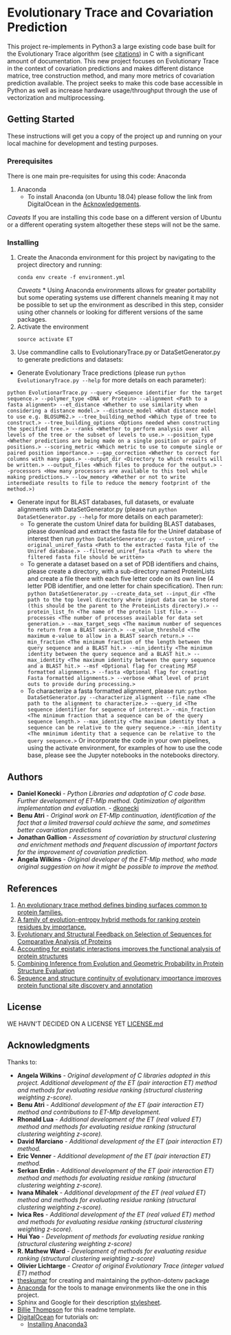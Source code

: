 # Evolutionary Trace and Covariation Prediction

This project re-implements in Python3 a large existing code base built for the Evolutionary Trace algorithm (see [citations](##References)) in C with a significant amount of documentation. This new project focuses on Evolutionary Trace in the context of covariation predictions and makes different distance matrice, tree construction method, and many more metrics of covariation prediction available. The project seeks to make this code base accessible in Python as well as increase hardware usage/throughput through the use of vectorization and multiprocessing.

## Getting Started

These instructions will get you a copy of the project up and running on your local machine for development and testing purposes.

### Prerequisites

There is one main pre-requisites for using this code: Anaconda

1. Anaconda
    * To install Anaconda (on Ubuntu 18.04) please follow the link from DigitalOcean in the [Acknowledgements](##Acknowledgements).

*Caveats* If you are installing this code base on a different version of Ubuntu or a different operating system altogether these steps will not be the same.

### Installing

1. Create the Anaconda environment for this project by navigating to the project directory and running:
    ```
    conda env create -f environment.yml
    ```
    *Caveats* * Using Anaconda environments allows for greater portability but some operating systems use different channels meaning it may not be possible to set up the environment as described in this step, consider using other channels or looking for different versions of the same packages.
2. Activate the environment
    ```
    source activate ET
    ```
3. Use commandline calls to EvolutionaryTrace.py or DataSetGenerator.py to generate predictions and datasets:
* Generate Evolutionary Trace predictions (please run ```python EvolutionaryTrace.py --help``` for more details on each parameter):
```
python EvolutionarTrace.py --query <Sequence identifier for the target sequence.> --polymer_type <DNA or Protein> --alignment <Path to a fasta alignment> --et_distance <Whether to use similarity when considering a distance model.> --distance_model <What distance model to use e.g. BLOSUM62.> --tree_building_method <Which type of tree to construct.> --tree_building_options <Options needed when constructing the specified tree.> --ranks <Whether to perform analysis over all levels of the tree or the subset of levels to use.> --position_type <Whether predictions are being made on a single position or pairs of positions.> --scoring_metric <Which metric to use to compute single or paired position importance.> --gap_correction <Whether to correct for columns with many gaps.> --output_dir <Directory to which results will be written.> --output_files <Which files to produce for the output.> --processors <How many processors are available to this tool while making predictions.> --low_memory <Whether or not to write intermediate results to file to reduce the memory footprint of the method.>)
```
* Generate input for BLAST databases, full datasets, or evaluate alignments with DataSetGenerator.py (please run ```python DataSetGenerator.py --help``` for more details on each parameter):
    - To generate the custom Uniref data for building BLAST databases, please download and extract the fasta file for the Uniref database of interest then run
    ```python DataSetGenerator.py --custom_uniref --original_uniref_fasta <Path to the extracted fasta file of the Uniref database.> --filtered_uniref_fasta <Path to where the filtered fasta file should be written>```
    - To generate a dataset based on a set of PDB identifiers and chains, please create a directory, with a sub-directory named ProteinLists and create a file there with each five letter code on its own line (4 letter PDB identifier, and one letter for chain specification). Then run:
    ```python DataSetGenerator.py --create_data_set --input_dir <The path to the top level directory where input data can be stored (this should be the parent to the ProteinLists directory).> --protein_list_fn <The name of the protein list file.> --processes <The number of processes available for data set generation.> --max_target_seqs <The maximum number of sequences to return from a BLAST search.> --e_value_threshold <The maximum e-value to allow in a BLAST search return.> --min_fraction <The minimum fraction of the length between the query sequence and a BLAST hit.> --min_identity <The minimum identity between the query sequence and a BLAST hit.> --max_identity <The maximum identity between the query sequence and a BLAST hit.> --msf <Optional flag for creating MSF formatted alignments.> --fasta <Optional flag for creating Fasta formatted alignments.> --verbose <What level of print outs to provide during processing.>```
    - To characterize a fasta formatted alignment, please run:
    ```python DataSetGenerator.py --characterize_alignment --file_name <The path to the alignment to characterize.> --query_id <The sequence identifier for sequence of interest.> --min_fraction <The minimum fraction that a sequence can be of the query sequence length.> --max_identity <The maximum identity that a sequence can be relative to the query sequence.> --min_identity <The mminimum identity that a sequence can be relative to the query sequence.>```
Or incorporate the code in your own pipelines, using the activate environment, for examples of how to use the code base, please see the Jupyter notebooks in the notebooks directory.

## Authors
* **Daniel Konecki** - *Python Libraries and adaptation of C code base. Further development of ET-MIp method. Optimization of algorithm implementation and evaluation.* - [dkonecki](https://github.com/dkonecki)
* **Benu Atri** - *Original work on ET-MIp continuation, identification of the fact that a limited traversal could achieve the same, and sometimes better covariation predictions*
* **Jonathan Gallion** - *Assessment of covariation by structural clustering and enrichment methods and frequent discussion of important factors for the improvement of covariation prediction.*
* **Angela Wilkins** - *Original developer of the ET-MIp method, who made original suggestion on how it might be possible to improve the method.*

## References
1. [An evolutionary trace method defines binding surfaces common to protein families.](https://www.ncbi.nlm.nih.gov/pubmed/8609628)
2. [A family of evolution-entropy hybrid methods for ranking protein residues by importance.](https://www.ncbi.nlm.nih.gov/pubmed/15037084)
3. [Evolutionary and Structural Feedback on Selection of Sequences for Comparative Analysis of Proteins](https://www.ncbi.nlm.nih.gov/pubmed/16397893)
4. [Accounting for epistatic interactions improves the functional analysis of protein structures](https://www.ncbi.nlm.nih.gov/pubmed/24021383)
5. [Combining Inference from Evolution and Geometric Probability in Protein Structure Evaluation](https://www.ncbi.nlm.nih.gov/pubmed/12875851)
6. [Sequence and structure continuity of evolutionary importance improves protein functional site discovery and annotation](https://www.ncbi.nlm.nih.gov/pubmed/20506260)

## License
WE HAVN'T DECIDED ON A LICENSE YET [LICENSE.md](LICENSE.md)

## Acknowledgments

Thanks to:
* **Angela Wilkins** - *Original development of C libraries adopted in this project. Additional development of the ET (pair interaction ET) method and methods for evaluating residue ranking (structural clustering weighting z-score).*
* **Benu Atri** - *Additional development of the ET (pair interaction ET) method and contributions to ET-MIp development.*
* **Rhonald Lua** - *Additional development of the ET (real valued ET) method and methods for evaluating residue ranking (structural clustering weighting z-score).*
* **David Marciano** - *Additional development of the ET (pair interaction ET) method.*
* **Eric Venner** - *Additional development of the ET (pair interaction ET) method.*
* **Serkan Erdin** - *Additional development of the ET (pair interaction ET) method and methods for evaluating residue ranking (structural clustering weighting z-score).*
* **Ivana Mihalek** - *Additional development of the ET (real valued ET) method and methods for evaluating residue ranking (structural clustering weighting z-score).*
* **Ivica Res** - *Additional development of the ET (real valued ET) method and methods for evaluating residue ranking (structural clustering weighting z-score).*
* **Hui Yao** - *Development of methods for evaluating residue ranking (structural clustering weighting z-score)*
* **R. Mathew Ward** - *Development of methods for evaluating residue ranking (structural clustering weighting z-score)*
* **Olivier Lichtarge** - *Creator of original Evolutionary Trace (integer valued ET) method*
* [theskumar](https://github.com/theskumar/python-dotenv) for creating and maintaining the python-dotenv package
* [Anaconda](https://docs.conda.io/projects/conda/en/latest/user-guide/tasks/manage-environments.html#creating-an-environment-from-an-environment-yml-file) for the tools to manage environments like the one in this project.
* Sphinx and Google for their description [stylesheet](https://sphinxcontrib-napoleon.readthedocs.io/en/latest/example_google.html).
* [Billie Thompson](https://gist.github.com/PurpleBooth/109311bb0361f32d87a2) for this readme template.
* [DigitalOcean](https://www.digitalocean.com) for tutorials on:
    * [Installing Anaconda3](https://www.digitalocean.com/community/tutorials/how-to-install-anaconda-on-ubuntu-18-04-quickstart)